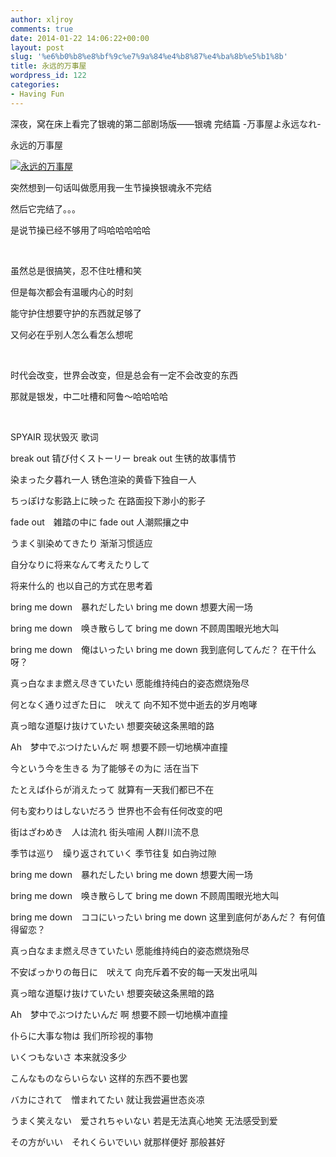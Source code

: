```yaml
---
author: xljroy
comments: true
date: 2014-01-22 14:06:22+00:00
layout: post
slug: '%e6%b0%b8%e8%bf%9c%e7%9a%84%e4%b8%87%e4%ba%8b%e5%b1%8b'
title: 永远的万事屋
wordpress_id: 122
categories:
- Having Fun
---
```


深夜，窝在床上看完了银魂的第二部剧场版——银魂 完结篇 -万事屋よ永远なれ-




永远的万事屋




[![永远的万事屋](http://s9.sinaimg.cn/mw690/002hsNaJty6FZJFtnFm28&690)](http://photo.blog.sina.com.cn/showpic.html#blogid=7c97d64d0101ddt3&url=http://album.sina.com.cn/pic/002hsNaJty6FZJFtnFm28)






突然想到一句话叫做愿用我一生节操换银魂永不完结




然后它完结了。。。




是说节操已经不够用了吗哈哈哈哈哈




 




虽然总是很搞笑，忍不住吐槽和笑




但是每次都会有温暖内心的时刻




能守护住想要守护的东西就足够了




又何必在乎别人怎么看怎么想呢




 




时代会改变，世界会改变，但是总会有一定不会改变的东西




那就是银发，中二吐槽和阿鲁～哈哈哈哈




 







SPYAIR 现状毁灭 歌词







break out 锖び付くストーリー break out 生锈的故事情节




染まった夕暮れ一人 锈色渲染的黄昏下独自一人




ちっぽけな影路上に映った 在路面投下渺小的影子




fade out　雑踏の中に fade out 人潮熙攘之中




うまく驯染めてきたり 渐渐习惯适应




自分なりに将来なんて考えたりして




将来什么的 也以自己的方式在思考着




bring me down　暴れだしたい bring me down 想要大闹一场




bring me down　唤き散らして bring me down 不顾周围眼光地大叫




bring me down　俺はいったい bring me down 我到底何してんだ？ 在干什么呀？




真っ白なまま燃え尽きていたい 愿能维持纯白的姿态燃烧殆尽




何となく通り过ぎた日に　吠えて 向不知不觉中逝去的岁月咆哮




真っ暗な道駆け抜けていたい 想要突破这条黑暗的路




Ah　梦中でぶつけたいんだ 啊 想要不顾一切地横冲直撞




今という今を生きる 为了能够その为に 活在当下




たとえば仆らが消えたって 就算有一天我们都已不在




何も変わりはしないだろう 世界也不会有任何改变的吧




街はざわめき　人は流れ 街头喧闹 人群川流不息




季节は巡り　缲り返されていく 季节往复 如白驹过隙




bring me down　暴れだしたい bring me down 想要大闹一场




bring me down　唤き散らして bring me down 不顾周围眼光地大叫




bring me down　ココにいったい bring me down 这里到底何があんだ？ 有何值得留恋？




真っ白なまま燃え尽きていたい 愿能维持纯白的姿态燃烧殆尽




不安ばっかりの毎日に　吠えて 向充斥着不安的每一天发出吼叫




真っ暗な道駆け抜けていたい 想要突破这条黑暗的路




Ah　梦中でぶつけたいんだ 啊 想要不顾一切地横冲直撞




仆らに大事な物は 我们所珍视的事物




いくつもないさ 本来就没多少




こんなものならいらない 这样的东西不要也罢




バカにされて　憎まれてたい 就让我尝遍世态炎凉




うまく笑えない　爱されちゃいない 若是无法真心地笑 无法感受到爱




その方がいい　それくらいでいい 就那样便好 那般甚好



